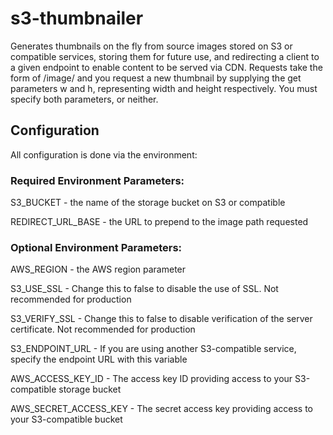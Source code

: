 # s3-thumbnailer

Generates thumbnails on the fly from source images stored on S3 or compatible services, storing them for future use, and redirecting a client to a given endpoint to enable content to be served via CDN. Requests take the form of /image/<path> and you request a new thumbnail by supplying the get parameters w and h, representing width and height respectively.  You must specify both parameters, or neither.


## Configuration

All configuration is done via the environment:

### Required Environment Parameters:

S3_BUCKET - the name of the storage bucket on S3 or compatible

REDIRECT_URL_BASE - the URL to prepend to the image path requested

### Optional Environment Parameters:

AWS_REGION - the AWS region parameter

S3_USE_SSL - Change this to false to disable the use of SSL.  Not recommended for production

S3_VERIFY_SSL - Change this to false to disable verification of the server certificate.  Not recommended for production

S3_ENDPOINT_URL - If you are using another S3-compatible service, specify the endpoint URL with this variable

AWS_ACCESS_KEY_ID - The access key ID providing access to your S3-compatible storage bucket

AWS_SECRET_ACCESS_KEY - The secret access key providing access to your S3-compatible bucket

